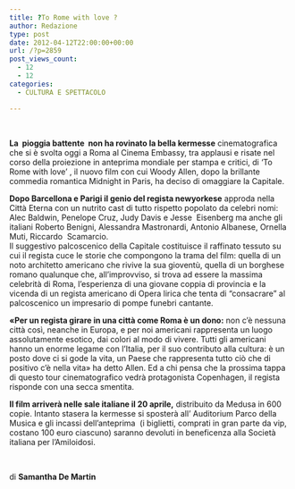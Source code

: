 ```yaml
---
title: ?To Rome with love ?
author: Redazione
type: post
date: 2012-04-12T22:00:00+00:00
url: /?p=2859
post_views_count:
  - 12
  - 12
categories:
  - CULTURA E SPETTACOLO

---
```

&nbsp;

**La&nbsp; pioggia battente&nbsp; non ha rovinato la bella kermesse** cinematografica che si &egrave; svolta oggi a Roma al Cinema Embassy, tra applausi e risate nel corso della proiezione in anteprima mondiale per stampa e critici, di &#8216;To Rome with love&#8217; , il nuovo film con cui Woody Allen, dopo la brillante commedia romantica Midnight in Paris, ha deciso di omaggiare la Capitale. 

**Dopo Barcellona e Parigi il genio del regista newyorkese** approda nella Citt&agrave; Eterna con un nutrito cast di tutto rispetto popolato da celebri nomi: Alec Baldwin, Penelope Cruz, Judy Davis e Jesse&nbsp; Eisenberg ma anche gli italiani Roberto Benigni, Alessandra Mastronardi, Antonio Albanese, Ornella Muti, Riccardo&nbsp; Scamarcio.  
Il suggestivo palcoscenico della Capitale costituisce il raffinato tessuto su cui il regista cuce le storie che compongono la trama del film: quella di un noto architetto americano che rivive la sua giovent&ugrave;, quella di un borghese romano qualunque che, all&#8217;improvviso, si trova ad essere la massima celebrit&agrave; di Roma, l&#8217;esperienza di una giovane coppia di provincia e la vicenda di un regista americano di Opera lirica che tenta di &ldquo;consacrare&rdquo; al palcoscenico un impresario di pompe funebri cantante.

**&laquo;Per un regista girare in una citt&agrave; come Roma &egrave; un dono:** non c&rsquo;&egrave; nessuna citt&agrave; cos&igrave;, neanche in Europa, e per noi americani rappresenta un luogo assolutamente esotico, dai colori al modo di vivere. Tutti gli americani hanno un enorme legame con l&rsquo;Italia, per il suo contributo alla cultura: &egrave; un posto dove ci si gode la vita, un Paese che rappresenta tutto ci&ograve; che di positivo c&rsquo;&egrave; nella vita&raquo; ha detto Allen. Ed a chi pensa che la prossima tappa di questo tour cinematografico vedr&agrave; protagonista Copenhagen, il regista risponde con una secca smentita.

**Il film arriver&agrave; nelle sale italiane il 20 aprile,** distribuito da Medusa in 600 copie. Intanto stasera la kermesse si sposter&agrave; all&#8217; Auditorium Parco della Musica e gli incassi dell&#8217;anteprima&nbsp; (i biglietti, comprati in gran parte da vip, costano 100 euro ciascuno) saranno devoluti in beneficenza alla Societ&agrave; italiana per l&rsquo;Amiloidosi.

&nbsp;

di **Samantha De Martin**

&nbsp;

&nbsp;